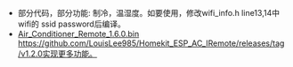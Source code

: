 
* 部分代码，部分功能: 制冷，温湿度。如要使用，修改wifi_info.h line13,14中wifi的 ssid password后编译。
* [Air_Conditioner_Remote_1.6.0.bin]()  https://github.com/LouisLee985/Homekit_ESP_AC_IRemote/releases/tag/v1.2.0实现更多功能。

